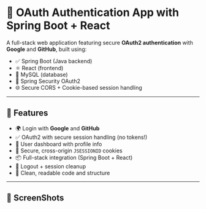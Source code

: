 # 🔐 OAuth Authentication App with Spring Boot + React

A full-stack web application featuring secure **OAuth2 authentication** with **Google** and **GitHub**, built using:

- ✅ Spring Boot (Java backend)
- ⚛️ React (frontend)
- 🐬 MySQL (database)
- 🔐 Spring Security OAuth2
- 🌐 Secure CORS + Cookie-based session handling

---

## 🚀 Features

- 🌍 Login with **Google** and **GitHub**
- ✅ OAuth2 with secure session handling (no tokens!)
- 👤 User dashboard with profile info
- 🍪 Secure, cross-origin `JSESSIONID` cookies
- 📦 Full-stack integration (Spring Boot + React)
- 🔐 Logout + session cleanup
- 📄 Clean, readable code and structure

---

## 📁 ScreenShots

